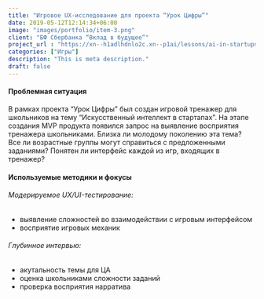 ```yaml
---
title: "Игровое UX-исследование для проекта “Урок Цифры”"
date: 2019-05-12T12:14:34+06:00
image: "images/portfolio/item-3.png"
client: "БФ Сбербанка “Вклад в будущее”"
project_url : "https://xn--h1adlhdnlo2c.xn--p1ai/lessons/ai-in-startups/parents"
categories: ["Игры"]
description: "This is meta description."
draft: false
---
```


#### Проблемная ситуация

В рамках проекта “Урок Цифры” был создан игровой тренажер для школьников на тему “Искусственный интеллект в стартапах”. На этапе создания MVP продукта появился запрос на выявление восприятия
тренажера школьниками. Близка ли молодому поколению эта тема? Все ли возрастные группы могут справиться с предложенными заданиями? Понятен ли интерфейс каждой из игр, входящих в тренажер? 


#### Используемые методики и фокусы

###### Модерируемое UX/UI-тестирование:
- выявление сложностей во
взаимодействии с игровым интерфейсом
- восприятие игровых механик

###### Глубинное интервью:
- акутальность темы для ЦА
- оценка школьниками  сложности заданий
- проверка восприятия нарратива





